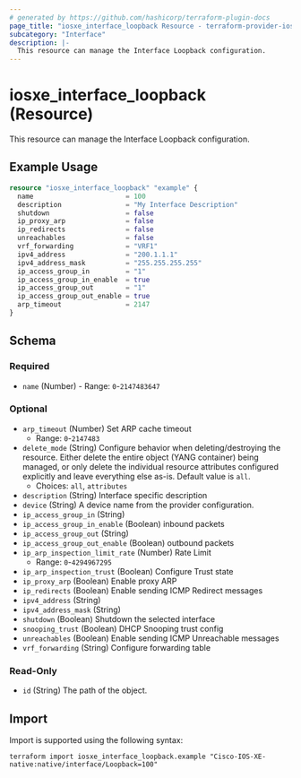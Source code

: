 ```yaml
---
# generated by https://github.com/hashicorp/terraform-plugin-docs
page_title: "iosxe_interface_loopback Resource - terraform-provider-iosxe"
subcategory: "Interface"
description: |-
  This resource can manage the Interface Loopback configuration.
---
```


# iosxe_interface_loopback (Resource)

This resource can manage the Interface Loopback configuration.

## Example Usage

```terraform
resource "iosxe_interface_loopback" "example" {
  name                       = 100
  description                = "My Interface Description"
  shutdown                   = false
  ip_proxy_arp               = false
  ip_redirects               = false
  unreachables               = false
  vrf_forwarding             = "VRF1"
  ipv4_address               = "200.1.1.1"
  ipv4_address_mask          = "255.255.255.255"
  ip_access_group_in         = "1"
  ip_access_group_in_enable  = true
  ip_access_group_out        = "1"
  ip_access_group_out_enable = true
  arp_timeout                = 2147
}
```

<!-- schema generated by tfplugindocs -->
## Schema

### Required

- `name` (Number) - Range: `0`-`2147483647`

### Optional

- `arp_timeout` (Number) Set ARP cache timeout
  - Range: `0`-`2147483`
- `delete_mode` (String) Configure behavior when deleting/destroying the resource. Either delete the entire object (YANG container) being managed, or only delete the individual resource attributes configured explicitly and leave everything else as-is. Default value is `all`.
  - Choices: `all`, `attributes`
- `description` (String) Interface specific description
- `device` (String) A device name from the provider configuration.
- `ip_access_group_in` (String)
- `ip_access_group_in_enable` (Boolean) inbound packets
- `ip_access_group_out` (String)
- `ip_access_group_out_enable` (Boolean) outbound packets
- `ip_arp_inspection_limit_rate` (Number) Rate Limit
  - Range: `0`-`4294967295`
- `ip_arp_inspection_trust` (Boolean) Configure Trust state
- `ip_proxy_arp` (Boolean) Enable proxy ARP
- `ip_redirects` (Boolean) Enable sending ICMP Redirect messages
- `ipv4_address` (String)
- `ipv4_address_mask` (String)
- `shutdown` (Boolean) Shutdown the selected interface
- `snooping_trust` (Boolean) DHCP Snooping trust config
- `unreachables` (Boolean) Enable sending ICMP Unreachable messages
- `vrf_forwarding` (String) Configure forwarding table

### Read-Only

- `id` (String) The path of the object.

## Import

Import is supported using the following syntax:

```shell
terraform import iosxe_interface_loopback.example "Cisco-IOS-XE-native:native/interface/Loopback=100"
```
